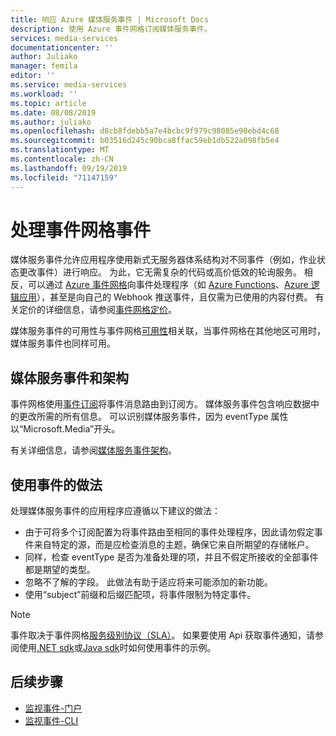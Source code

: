```yaml
---
title: 响应 Azure 媒体服务事件 | Microsoft Docs
description: 使用 Azure 事件网格订阅媒体服务事件。
services: media-services
documentationcenter: ''
author: Juliako
manager: femila
editor: ''
ms.service: media-services
ms.workload: ''
ms.topic: article
ms.date: 08/08/2019
ms.author: juliako
ms.openlocfilehash: d8cb8fdebb5a7e4bcbc9f979c98085e90ebd4c68
ms.sourcegitcommit: b03516d245c90bca8ffac59eb1db522a098fb5e4
ms.translationtype: MT
ms.contentlocale: zh-CN
ms.lasthandoff: 09/19/2019
ms.locfileid: "71147159"
---
```

# <a name="handling-event-grid-events"></a>处理事件网格事件

媒体服务事件允许应用程序使用新式无服务器体系结构对不同事件（例如，作业状态更改事件）进行响应。 为此，它无需复杂的代码或高价低效的轮询服务。 相反，可以通过 [Azure 事件网格](https://azure.microsoft.com/services/event-grid/)向事件处理程序（如 [Azure Functions](https://azure.microsoft.com/services/functions/)、[Azure 逻辑应用](https://azure.microsoft.com/services/logic-apps/)），甚至是向自己的 Webhook 推送事件，且仅需为已使用的内容付费。 有关定价的详细信息，请参阅[事件网格定价](https://azure.microsoft.com/pricing/details/event-grid/)。

媒体服务事件的可用性与事件网格[可用性](../../event-grid/overview.md)相关联，当事件网格在其他地区可用时，媒体服务事件也同样可用。  

## <a name="media-services-events-and-schemas"></a>媒体服务事件和架构

事件网格使用[事件订阅](../../event-grid/concepts.md#event-subscriptions)将事件消息路由到订阅方。 媒体服务事件包含响应数据中的更改所需的所有信息。 可以识别媒体服务事件，因为 eventType 属性以“Microsoft.Media”开头。

有关详细信息，请参阅[媒体服务事件架构](media-services-event-schemas.md)。

## <a name="practices-for-consuming-events"></a>使用事件的做法

处理媒体服务事件的应用程序应遵循以下建议的做法：

* 由于可将多个订阅配置为将事件路由至相同的事件处理程序，因此请勿假定事件来自特定的源，而是应检查消息的主题，确保它来自所期望的存储帐户。
* 同样，检查 eventType 是否为准备处理的项，并且不假定所接收的全部事件都是期望的类型。
* 忽略不了解的字段。  此做法有助于适应将来可能添加的新功能。
* 使用“subject”前缀和后缀匹配项，将事件限制为特定事件。

> [!NOTE]
> 事件取决于事件网格[服务级别协议（SLA）](https://azure.microsoft.com/support/legal/sla/event-grid/v1_0/)。 如果要使用 Api 获取事件通知，请参阅使用[.NET sdk](https://github.com/Azure-Samples/media-services-v3-dotnet/tree/master/ContentProtection/BasicAESClearKey)或[Java sdk](https://github.com/Azure-Samples/media-services-v3-java/tree/master/ContentProtection/BasicAESClearKey)时如何使用事件的示例。

## <a name="next-steps"></a>后续步骤

* [监视事件-门户](monitor-events-portal-how-to.md)
* [监视事件-CLI](job-state-events-cli-how-to.md)
